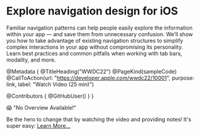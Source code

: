# Explore navigation design for iOS

Familiar navigation patterns can help people easily explore the information within your app — and save them from unnecessary confusion. We’ll show you how to take advantage of existing navigation structures to simplify complex interactions in your app without compromising its personality. Learn best practices and common pitfalls when working with tab bars, modality, and more.

@Metadata {
   @TitleHeading("WWDC22")
   @PageKind(sampleCode)
   @CallToAction(url: "https://developer.apple.com/wwdc22/10001", purpose: link, label: "Watch Video (25 min)")

   @Contributors {
      @GitHubUser(<replace this with your GitHub handle>)
   }
}

😱 "No Overview Available!"

Be the hero to change that by watching the video and providing notes! It's super easy:
 [Learn More…](https://wwdcnotes.com/documentation/wwdcnotes/contributing)
